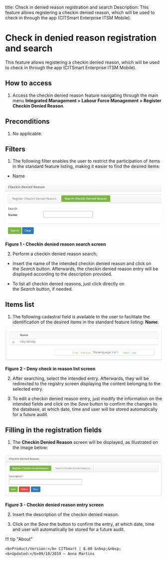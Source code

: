 title: Check in denied reason registration and search
Description: This feature allows registering a checkin denied reason, which will be used to check in through the app (CITSmart Enterprise ITSM Mobile).

# Check in denied reason registration and search

This feature allows registering a checkin denied reason, which will be used to
check in through the app (CITSmart Enterprise ITSM Mobile).

How to access
-------------

1.  Access the checkin denied reason feature navigating through the main
    menu **Integrated Management > Labour Force Management > Register Checkin
    Denied Reason**.

Preconditions
-------------

1.  No applicable.

Filters
-------

1.  The following filter enables the user to restrict the participation of items
    in the standard feature listing, making it easier to find the desired items:

-   Name

![Criar](images/checkin-1.png)

**Figure 1 - Checkin denied reason search screen**

2.  Perform a checkin denied reason search;

-   Insert the name of the intended checkin denied reason and click on
    the *Search* button. Afterwards, the checkin denied reason entry will be
    displayed according to the description provided.

-   To list all checkin denied reasons, just click directly on
    the *Search* button, if needed.

Items list
----------

1.  The following cadastral field is available to the user to facilitate the
    identification of the desired items in the standard feature
    listing: **Name**.

![Criar](images/checkin-2.png)

**Figure 2 - Deny check in reason list screen**

2.  After searching, select the intended entry. Afterwards, they will be
    redirected to the registry screen displaying the content belonging to the
    selected entry.

3.  To edit a checkin denied reason entry, just modify the information on the
    intended fields and click on the *Save* button to confirm the changes to the
    database, at which date, time and user will be stored automatically for a
    future audit.

Filling in the registration fields
----------------------------------

1.  The **Checkin Denied Reason** screen will be displayed, as
    illustrated on the image below:

![Criar](images/checkin-3.png)

**Figure 3 - Checkin denied reason entry screen**

2.  Insert the description of the checkin denied reason.

3.  Click on the *Save* the button to confirm the entry, at which date, time and
    user will automatically be stored for a future audit.



!!! tip "About"

    <b>Product/Version:</b> CITSmart | 8.00 &nbsp;&nbsp;
    <b>Updated:</b>09/10/2019 – Anna Martins
